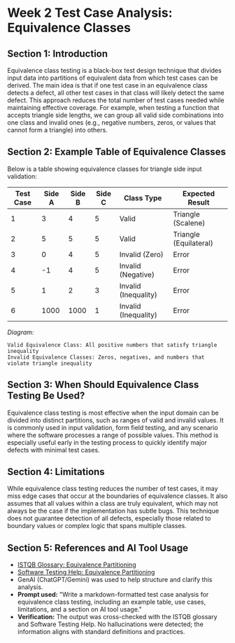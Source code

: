 # Week 2 Test Case Analysis: Equivalence Classes

## Section 1: Introduction
Equivalence class testing is a black-box test design technique that divides input data into partitions of equivalent data from which test cases can be derived. The main idea is that if one test case in an equivalence class detects a defect, all other test cases in that class will likely detect the same defect. This approach reduces the total number of test cases needed while maintaining effective coverage. For example, when testing a function that accepts triangle side lengths, we can group all valid side combinations into one class and invalid ones (e.g., negative numbers, zeros, or values that cannot form a triangle) into others.

## Section 2: Example Table of Equivalence Classes
Below is a table showing equivalence classes for triangle side input validation:

| Test Case | Side A | Side B | Side C | Class Type         | Expected Result         |
|-----------|--------|--------|--------|--------------------|------------------------|
| 1         | 3      | 4      | 5      | Valid              | Triangle (Scalene)     |
| 2         | 5      | 5      | 5      | Valid              | Triangle (Equilateral) |
| 3         | 0      | 4      | 5      | Invalid (Zero)     | Error                  |
| 4         | -1     | 4      | 5      | Invalid (Negative) | Error                  |
| 5         | 1      | 2      | 3      | Invalid (Inequality)| Error                 |
| 6         | 1000   | 1000   | 1      | Invalid (Inequality)| Error                 |

*Diagram:*
```
Valid Equivalence Class: All positive numbers that satisfy triangle inequality
Invalid Equivalence Classes: Zeros, negatives, and numbers that violate triangle inequality
```

## Section 3: When Should Equivalence Class Testing Be Used?
Equivalence class testing is most effective when the input domain can be divided into distinct partitions, such as ranges of valid and invalid values. It is commonly used in input validation, form field testing, and any scenario where the software processes a range of possible values. This method is especially useful early in the testing process to quickly identify major defects with minimal test cases.

## Section 4: Limitations
While equivalence class testing reduces the number of test cases, it may miss edge cases that occur at the boundaries of equivalence classes. It also assumes that all values within a class are truly equivalent, which may not always be the case if the implementation has subtle bugs. This technique does not guarantee detection of all defects, especially those related to boundary values or complex logic that spans multiple classes.

## Section 5: References and AI Tool Usage
- [ISTQB Glossary: Equivalence Partitioning](https://glossary.istqb.org/en/search/equivalence%20partitioning)
- [Software Testing Help: Equivalence Partitioning](https://www.softwaretestinghelp.com/equivalence-partitioning/)
- GenAI (ChatGPT/Gemini) was used to help structure and clarify this analysis. 
- **Prompt used:** "Write a markdown-formatted test case analysis for equivalence class testing, including an example table, use cases, limitations, and a section on AI tool usage."
- **Verification:** The output was cross-checked with the ISTQB glossary and Software Testing Help. No hallucinations were detected; the information aligns with standard definitions and practices.
